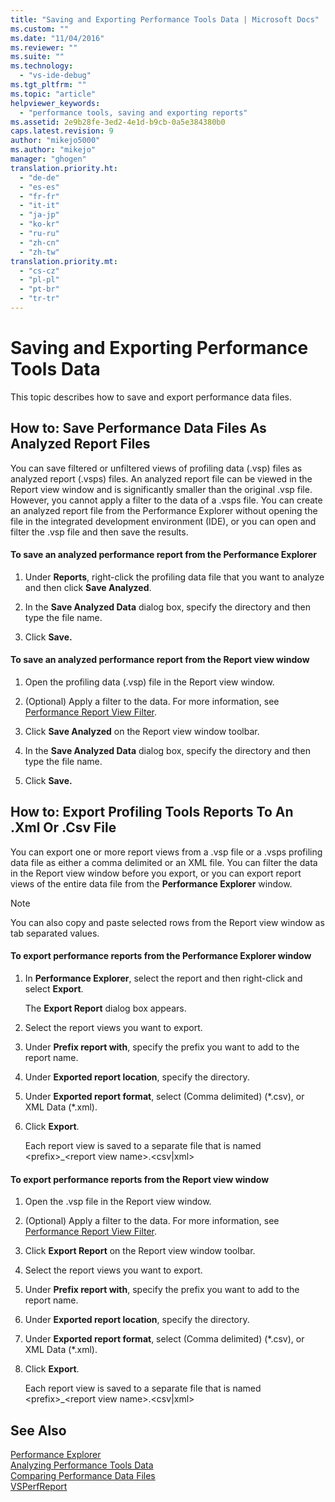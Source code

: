 ```yaml
---
title: "Saving and Exporting Performance Tools Data | Microsoft Docs"
ms.custom: ""
ms.date: "11/04/2016"
ms.reviewer: ""
ms.suite: ""
ms.technology: 
  - "vs-ide-debug"
ms.tgt_pltfrm: ""
ms.topic: "article"
helpviewer_keywords: 
  - "performance tools, saving and exporting reports"
ms.assetid: 2e9b28fe-3ed2-4e1d-b9cb-0a5e384380b0
caps.latest.revision: 9
author: "mikejo5000"
ms.author: "mikejo"
manager: "ghogen"
translation.priority.ht: 
  - "de-de"
  - "es-es"
  - "fr-fr"
  - "it-it"
  - "ja-jp"
  - "ko-kr"
  - "ru-ru"
  - "zh-cn"
  - "zh-tw"
translation.priority.mt: 
  - "cs-cz"
  - "pl-pl"
  - "pt-br"
  - "tr-tr"
---
```

# Saving and Exporting Performance Tools Data
This topic describes how to save and export performance data files.  
  
##  <a name="BKMK_Save_Profiler_Data_Files_As_Analyzed_Report_Files"></a> How to: Save Performance Data Files As Analyzed Report Files  
 You can save filtered or unfiltered views of profiling data (.vsp) files as analyzed report (.vsps) files. An analyzed report file can be viewed in the Report view window and is significantly smaller than the original .vsp file. However, you cannot apply a filter to the data of a .vsps file. You can create an analyzed report file from the Performance Explorer without opening the file in the integrated development environment (IDE), or you can open and filter the .vsp file and then save the results.  
  
#### To save an analyzed performance report from the Performance Explorer  
  
1.  Under **Reports**, right-click the profiling data file that you want to analyze and then click **Save Analyzed**.  
  
2.  In the **Save Analyzed Data** dialog box, specify the directory and then type the file name.  
  
3.  Click **Save.**  
  
#### To save an analyzed performance report from the Report view window  
  
1.  Open the profiling data (.vsp) file in the Report view window.  
  
2.  (Optional) Apply a filter to the data. For more information, see [Performance Report View Filter](../profiling/performance-report-view-filter.md).  
  
3.  Click **Save Analyzed** on the Report view window toolbar.  
  
4.  In the **Save Analyzed Data** dialog box, specify the directory and then type the file name.  
  
5.  Click **Save.**  
  
## How to: Export Profiling Tools Reports To An .Xml Or .Csv File  
 You can export one or more report views from a .vsp file or a .vsps profiling data file as either a comma delimited or an XML file. You can filter the data in the Report view window before you export, or you can export report views of the entire data file from the **Performance Explorer** window.  
  
> [!NOTE]
>  You can also copy and paste selected rows from the Report view window as tab separated values.  
  
#### To export performance reports from the Performance Explorer window  
  
1.  In **Performance Explorer**, select the report and then right-click and select **Export**.  
  
     The **Export Report** dialog box appears.  
  
2.  Select the report views you want to export.  
  
3.  Under **Prefix report with**, specify the prefix you want to add to the report name.  
  
4.  Under **Exported report location**, specify the directory.  
  
5.  Under **Exported report format**, select (Comma delimited) (*.csv), or XML Data (\*.xml).  
  
6.  Click **Export**.  
  
     Each report view is saved to a separate file that is named \<prefix>_\<report view name>.\<csv&#124;xml>  
  
#### To export performance reports from the Report view window  
  
1.  Open the .vsp file in the Report view window.  
  
2.  (Optional) Apply a filter to the data. For more information, see [Performance Report View Filter](../profiling/performance-report-view-filter.md).  
  
3.  Click **Export Report** on the Report view window toolbar.  
  
4.  Select the report views you want to export.  
  
5.  Under **Prefix report with**, specify the prefix you want to add to the report name.  
  
6.  Under **Exported report location**, specify the directory.  
  
7.  Under **Exported report format**, select (Comma delimited) (*.csv), or XML Data (\*.xml).  
  
8.  Click **Export**.  
  
     Each report view is saved to a separate file that is named \<prefix>_\<report view name>.\<csv&#124;xml>  
  
## See Also  
 [Performance Explorer](../profiling/performance-explorer.md)   
 [Analyzing Performance Tools Data](../profiling/analyzing-performance-tools-data.md)   
 [Comparing Performance Data Files](../profiling/comparing-performance-data-files.md)   
 [VSPerfReport](../profiling/vsperfreport.md)